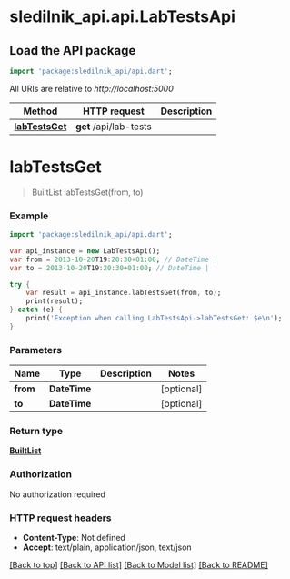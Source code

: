 # sledilnik_api.api.LabTestsApi

## Load the API package
```dart
import 'package:sledilnik_api/api.dart';
```

All URIs are relative to *http://localhost:5000*

Method | HTTP request | Description
------------- | ------------- | -------------
[**labTestsGet**](LabTestsApi.md#labTestsGet) | **get** /api/lab-tests | 


# **labTestsGet**
> BuiltList<LabTestDay> labTestsGet(from, to)



### Example 
```dart
import 'package:sledilnik_api/api.dart';

var api_instance = new LabTestsApi();
var from = 2013-10-20T19:20:30+01:00; // DateTime | 
var to = 2013-10-20T19:20:30+01:00; // DateTime | 

try { 
    var result = api_instance.labTestsGet(from, to);
    print(result);
} catch (e) {
    print('Exception when calling LabTestsApi->labTestsGet: $e\n');
}
```

### Parameters

Name | Type | Description  | Notes
------------- | ------------- | ------------- | -------------
 **from** | **DateTime**|  | [optional] 
 **to** | **DateTime**|  | [optional] 

### Return type

[**BuiltList<LabTestDay>**](LabTestDay.md)

### Authorization

No authorization required

### HTTP request headers

 - **Content-Type**: Not defined
 - **Accept**: text/plain, application/json, text/json

[[Back to top]](#) [[Back to API list]](../README.md#documentation-for-api-endpoints) [[Back to Model list]](../README.md#documentation-for-models) [[Back to README]](../README.md)

